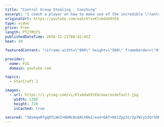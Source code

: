 ```yaml
---
title: "Control Group Stealing - Coaching"
excerpt: "I coach a player on how to make use of the incredible \"control group stealing\" mechanic that allows you to simultaenously remove units from any control groups, whilst adding them to a new one. -- Watch live at https://www.twitch.tv/x5_pig"
originalUrl: https://youtube.com/watch?v=KlvmdaX9tE8
type: video
price: Free
length: PT27M37S
publishedDateTime: 2018-12-21T08:42:45Z
heat: 50

featuredContent: "<iframe width=\"800\" height=\"500\" frameborder=\"0\" src=\"https://www.youtube.com/embed/KlvmdaX9tE8\" allow=\"accelerometer; autoplay; encrypted-media; gyroscope; picture-in-picture\" allowfullscreen></iframe>"

provider:
  name: PiG
  domain: youtube.com

topics:
  - StarCraft 2

images:
  - url: https://i.ytimg.com/vi/KlvmdaX9tE8/maxresdefault.jpg
    width: 1280
    height: 720
    isCached: true

secured: "S8smqeRfgqOfLNXZ+HkMLNsQACX0bZ/eod+DAT+NX1Zpy3t/2p7Wiy5ZQr5ONTLcYuRaJ8yfrRmUBGgstPr5l3tLYwiNw0kPK4y8sHbcJKsdZL7PUkA2Xgfu26CKlXDY3QjhKj6na4RDIku5ZS0toXlAIHNSXXlOckxl0iZK6LXs/T9uF+1LDdgyiWrUosnGOky3UuKXPIF6BQZpLWJyAuXX8HsoCwtP5k194WlYypQXDI5QAqUtM/vNpaD9khVzzy+pUM6NZ2Dpv50XAh0Qla1pE4LkIe8JV1HEJfgGtpaNsRhYuHs4L7wGad49QegkGYepFLtUvaP65u7DmZWPgzDbRgsR8NWCBVd/F0h3H7K0q//6gsLs5JLgdMiHoCRWLcl0SJcFAc6ngHYBakvyv3F9jTDLWrPhgdCLdr/lYHY=;SJbVtGvDiUx3hE0yYH2JGg=="
---
```


